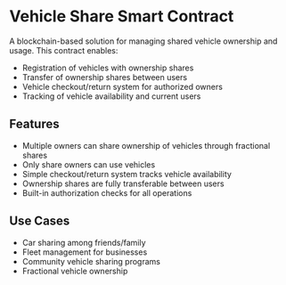 # Vehicle Share Smart Contract

A blockchain-based solution for managing shared vehicle ownership and usage. This contract enables:

- Registration of vehicles with ownership shares
- Transfer of ownership shares between users  
- Vehicle checkout/return system for authorized owners
- Tracking of vehicle availability and current users

## Features

- Multiple owners can share ownership of vehicles through fractional shares
- Only share owners can use vehicles
- Simple checkout/return system tracks vehicle availability
- Ownership shares are fully transferable between users
- Built-in authorization checks for all operations

## Use Cases

- Car sharing among friends/family
- Fleet management for businesses
- Community vehicle sharing programs
- Fractional vehicle ownership
